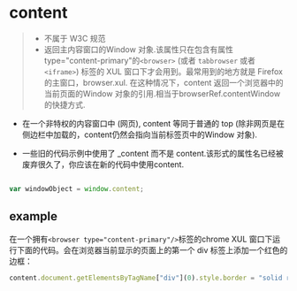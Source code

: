 # content

> - 不属于 W3C 规范
> - 返回主内容窗口的Window 对象.该属性只在包含有属性type="content-primary"的`<browser>` (或者 `tabbrowser` 或者 `<iframe>`) 标签的 XUL 窗口下才会用到。最常用到的地方就是 Firefox 的主窗口，browser.xul. 在这种情况下，content 返回一个浏览器中的当前页面的Window 对象的引用.相当于browserRef.contentWindow 的快捷方式.

- 在一个非特权的内容窗口中 (网页), content 等同于普通的 top (除非网页是在侧边栏中加载的，content仍然会指向当前标签页中的Window 对象).

- 一些旧的代码示例中使用了 _content 而不是 content.该形式的属性名已经被废弃很久了，你应该在新的代码中使用content.

```js

var windowObject = window.content;
```

## example

在一个拥有`<browser type="content-primary"/>`标签的chrome XUL 窗口下运行下面的代码。会在浏览器当前显示的页面上的第一个 div 标签上添加一个红色的边框：

```js
content.document.getElementsByTagName["div"](0).style.border = "solid red 1px";
```
